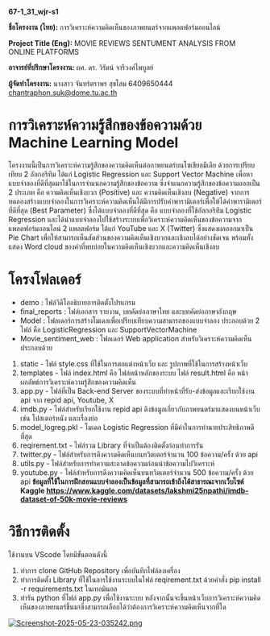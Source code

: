 **67-1_31_wjr-s1**

**ชื่อโครงงาน (ไทย):** การวิเคราะห์ความคิดเห็นของภาพยนตร์จากแพลตฟอร์มออนไลน์

**Project Title (Eng):** MOVIE REVIEWS SENTUMENT ANALYSIS FROM ONLINE PLATFORMS

**อาจารย์ที่ปรึกษาโครงงาน:** ผศ. ดร. วิรัตน์ จารีวงศ์ไพบูลย์

**ผู้จัดทำโครงงาน:** นางสาว จันทร์ตราพร สุขโสม 6409650444 chantraphon.suk@dome.tu.ac.th

# การวิเคราะห์ความรู้สึกของข้อความด้วย Machine Learning Model
   โครงงานนี้เป็นการวิเคราะห์ความรู้สึกของความคิดเห็นต่อภาพยนตร์บนโซเชียลมีเดีย ด้วยการเปรียบเทียบ 2 อัลกอริทึม ได้แก่ Logistic Regression และ Support Vector Machine เพื่อหาแบบจำลองที่ดีที่สุดมาใช้ในการจำแนกความรู้สึกของข้อความ ซึ่งจำแนกความรู้สึกของข้อความออกเป็น 2 ประเภท คือ ความคิดเห็นเชิงบวก (Positive) และ ความคิดเห็นเชิงลบ (Negative)
   จากการทดลองสร้างแบบจำลองในการวิเคราะห์ความคิดเห็นได้มีการปรับค่าพารามิเตอร์เพื่อให้ได้ค่าพารามิเตอร์ที่ดีที่สุด (Best Parameter) ซึ่งได้แบบจำลองที่ดีที่สุด คือ แบบจำลองที่ใช้อัลกอริทึม Logistic Regression และได้นำแบบจำลองไปใช้สร้างระบบเพื่อวิเคราะห์ความคิดเห็นของข้อความจากแพลตฟอร์มออนไลน์ 2 แพลตฟอร์ม ได้แก่ YouTube และ X (Twitter) ซึ่งแสดงผลออกมาเป็น Pie Chart เพื่อให้สามารถเห็นสัดส่วนของความคิดเห็นเชิงบวกและเชิงลบได้อย่างชัดเจน พร้อมทั้งแสดง Word cloud ของคำที่พบบ่อยในความคิดเห็นเชิงบวกและความคิดเห็นเชิงลบ
# โครงโฟลเดอร์
* demo : ไฟล์วิดีโออธิบายการติดตั้งโปรแกรม
* final_reports : ไฟล์เอกสาร รายงาน, บทคัดย่อภาษาไทย และบทคัดย่อภาษาอังกฤษ
* Model : โฟลเดอร์การสร้างโมเดลเพื่อเปรียบเทียบความสามารถของแบบจำลอง ประกอบด้วย 2 ไฟล์ คือ LogisticRegression และ SupportVectorMachine
* Movie_sentiment_web : โฟลเดอร์ Web application สำหรับวิเคราะห์ความคิดเห็น ประกอบด้วย
1. static - ไฟล์ style.css ที่ใช้ในการตกแต่งหน้าเว็บ และ รูปภาพที่ใช้ในการสร้างหน้าเว็บ
  2. templates - ไฟล์ index.html คือ ไฟล์หน้าหลักของระบบ ไฟล์ result.html คือ หน้าผลลัพธ์การวิเคราะห์ความรู้สึกของความคิดเห็น
  3. app.py - ไฟล์ที่เป็น Back-end Server ของระบบที่ทำหน้าที่รับ-ส่งข้อมูลและเรียกใช้งาน api จาก repid api, Youtube, X
  4. imdb.py - ไฟล์สำหรับเรียกใช้งาน repid api ดึงข้อมูลเกี่ยวกับภาพยนตร์มาแสดงบนหน้าเว็บ เช่น โปสเตอร์หนัง และเรื่องย่อ
  5. model_logreg.pkl - โมเดล Logistic Regression ที่มีค่าในการทำนายประสิทธิภาพดีที่สุด
  6. reqirement.txt - ไฟล์รวม Library ที่จำเป็นต้องติดตั้งก่อนทำการรัน
  7. twitter.py - ไฟล์สำหรับการดึงความคิดเห็นบนทวิตเตอร์จำนวน 100 ข้อความ/ครั้ง ด้วย api
  8. utils.py - ไฟล์สำหรับการทำความสะอาดข้อความก่อนนำข้อความไปวิเคราะห์
  9. youtube.py - ไฟล์สำหรับการดึงความคิดเห็นบนทวิตเตอร์จำนวน 500 ข้อความ/ครั้ง ด้วย api
**ข้อมูลที่ใช้ในการฝึกสอนแบบจำลองเป็นข้อมูลที่สามารถเข้าถึงได้สาธารณะจากเว็บไซต์ Kaggle https://www.kaggle.com/datasets/lakshmi25npathi/imdb-dataset-of-50k-movie-reviews**
# วิธีการติดตั้ง
ใช้งานบน VScode โดยมีขั้นตอนดังนี้
1. ทำการ clone GitHub Repository เพื่อบันทึกไฟล์ลงเครื่อง
2. ทำการติดตั้ง Library ที่ใช้ในการใช้งานระบบในไฟล์ reqirement.txt ด้วยคำสั่ง pip install -r requirements.txt ในเทอมินอล
3. ทำรัน python ที่ไฟล์ app.py เพื่อใช้งานระบบ หลังจากนั้นจะขึ้นหน้าเว็บการวิเคราะห์ความคิดเห็นของภาพยนตร์ขึ้นมาซึ่งสามารถเลือกได้ว่าต้องการวิเคราะห์ความคิดเห็นจากที่ใด

[![Screenshot-2025-05-23-035242.png](https://i.postimg.cc/YCJr7kN8/Screenshot-2025-05-23-035242.png)](https://postimg.cc/cvBy7pb8)


